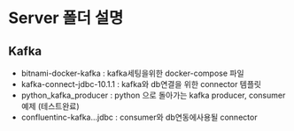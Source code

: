 # Server 폴더 설명
 
## Kafka
 
* bitnami-docker-kafka : kafka세팅을위한 docker-compose 파일
* kafka-connect-jdbc-10.1.1 : kafka와 db연결을 위한 connector 템플릿
* python_kafka_producer : python 으로 돌아가는 kafka producer, consumer 예제 (테스트완료)
* confluentinc-kafka...jdbc : consumer와 db연동에사용될 connector